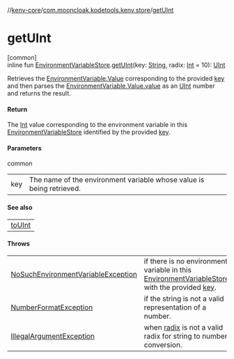 //[kenv-core](../../index.md)/[com.mooncloak.kodetools.kenv.store](index.md)/[getUInt](get-u-int.md)

# getUInt

[common]\
inline fun [EnvironmentVariableStore](-environment-variable-store/index.md).[getUInt](get-u-int.md)(key: [String](https://kotlinlang.org/api/core/kotlin-stdlib/kotlin/-string/index.html), radix: [Int](https://kotlinlang.org/api/core/kotlin-stdlib/kotlin/-int/index.html) = 10): [UInt](https://kotlinlang.org/api/core/kotlin-stdlib/kotlin/-u-int/index.html)

Retrieves the [EnvironmentVariable.Value](../com.mooncloak.kodetools.kenv/-environment-variable/-value/index.md) corresponding to the provided [key](get-u-int.md) and then parses the [EnvironmentVariable.Value.value](https://kotlinlang.org/api/core/kotlin-stdlib/kotlin/-string/index.html) as an [UInt](https://kotlinlang.org/api/core/kotlin-stdlib/kotlin/-u-int/index.html) number and returns the result.

#### Return

The [Int](https://kotlinlang.org/api/core/kotlin-stdlib/kotlin/-int/index.html) value corresponding to the environment variable in this [EnvironmentVariableStore](-environment-variable-store/index.md) identified by the provided [key](get-u-int.md).

#### Parameters

common

| | |
|---|---|
| key | The name of the environment variable whose value is being retrieved. |

#### See also

| |
|---|
| [toUInt](https://kotlinlang.org/api/core/kotlin-stdlib/kotlin.text/index.html) |

#### Throws

| | |
|---|---|
| [NoSuchEnvironmentVariableException](../com.mooncloak.kodetools.kenv.exception/-no-such-environment-variable-exception/index.md) | if there is no environment variable in this [EnvironmentVariableStore](-environment-variable-store/index.md) with the provided [key](get-u-int.md). |
| [NumberFormatException](https://kotlinlang.org/api/core/kotlin-stdlib/kotlin/-number-format-exception/index.html) | if the string is not a valid representation of a number. |
| [IllegalArgumentException](https://kotlinlang.org/api/core/kotlin-stdlib/kotlin/-illegal-argument-exception/index.html) | when [radix](get-u-int.md) is not a valid radix for string to number conversion. |
